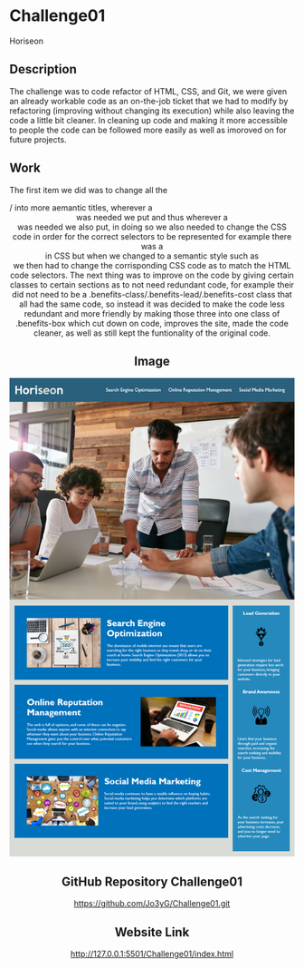 # Challenge01 
Horiseon

## Description
The challenge was to code refactor of HTML, CSS, and Git, we were given an already workable code as an on-the-job ticket that we had to modify by refactoring (improving without changing its execution) while also leaving the code a little bit cleaner. In cleaning up code and making it more accessible to people the code can be followed more easily as well as imoroved on for future projects.

## Work
The first item we did was to change all the <div>/<span> into more aemantic titles, wherever a <header> was needed we put and thus wherever a <section> was needed we also put, in doing so we also needed to change the CSS code in order for the correct selectors to be represented for example there was a <div> in CSS but when we changed to a semantic style such as <section> we then had to change the corrisponding CSS code as to match the HTML code selectors. The next thing was to improve on the code by giving certain classes to certain sections as to not need redundant code, for example their did not need to be a .benefits-class/.benefits-lead/.benefits-cost class that all had the same code, so instead it was decided to make the code less redundant and more friendly by making those three into one class of .benefits-box which cut down on code, improves the site, made the code cleaner, as well as still kept the funtionality of the original code.

## Image
![Alt text](01-html-css-git-homework-demo.png)
## GitHub Repository Challenge01
https://github.com/Jo3yG/Challenge01.git
## Website Link
http://127.0.0.1:5501/Challenge01/index.html
